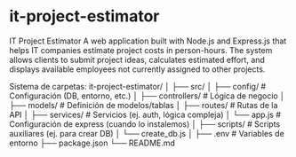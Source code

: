 # it-project-estimator
IT Project Estimator A web application built with Node.js and Express.js that helps IT companies estimate project costs in person-hours. The system allows clients to submit project ideas, calculates estimated effort, and displays available employees not currently assigned to other projects.


Sistema de carpetas: 
it-project-estimator/
│
├── src/
│   ├── config/        # Configuración (DB, entorno, etc.)
│   ├── controllers/   # Lógica de negocio
│   ├── models/        # Definición de modelos/tablas
│   ├── routes/        # Rutas de la API
│   ├── services/      # Servicios (ej. auth, lógica compleja)
│   └── app.js         # Configuración de express (cuando lo instalemos)
│
├── scripts/           # Scripts auxiliares (ej. para crear DB)
│   └── create_db.js
│
├── .env               # Variables de entorno
├── package.json
└── README.md
